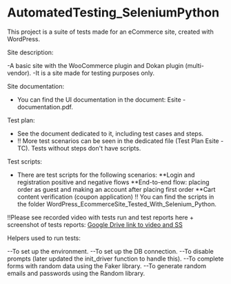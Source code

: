# AutomatedTesting_SeleniumPython

This project is a suite of tests made for an eCommerce site, created with WordPress.

Site description:

-A basic site with the WooCommerce plugin and Dokan plugin (multi-vendor).
-It is a site made for testing purposes only.

Site documentation:
- You can find the UI documentation in the document: Esite - documentation.pdf.

Test plan:
- See the document dedicated to it, including test cases and steps.
- ‼ More test scenarios can be seen in the dedicated file (Test Plan Esite - TC). Tests without steps don't have scripts.

Test scripts:

- There are test scripts for the following scenarios:
**Login and registration positive and negative flows
**End-to-end flow: placing order as guest and making an account after placing first order
**Cart content verification (coupon application)
‼ You can find the scripts in the folder WordPress_EcommerceSite_Tested_With_Selenium_Python.


!!Please see recorded video with tests run and test reports here + screenshot of tests reports: [Google Drive link to video and SS](https://drive.google.com/drive/folders/1JWQ9gRWdNafi-goXiRRfs6jSi8zCJ9OU?usp=drive_link)

Helpers used to run tests:

--To set up the environment.
--To set up the DB connection.
--To disable prompts (later updated the init_driver function to handle this).
--To complete forms with random data using the Faker library.
--To generate random emails and passwords using the Random library.

